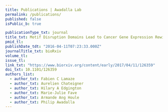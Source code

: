 ```yaml
---
title: Publications | Awadalla Lab
permalink: /publications/
published: false
isPublic_b: true

publicationType_txt: journal
title_txt: Motif Disruption Domains Lead to Cancer Gene Expression Rewiring
pmid_tl: 
publishDate_tdt: "2016-04-11T07:23:33.000Z"
journalTitle_txt: bioRxiv
volume_tl:
issue_tl:
link_txt: "https://www.biorxiv.org/content/early/2017/04/11/126359"
doi_txt: 10.1101/126359
authors_list:
  - author_txt: Fabien C Lamaze
  - author_txt: Aurelien Chateigner
  - author_txt: Hilary A Edgington
  - author_txt: Marie-Julie Fave
  - author_txt: Armande Ang Houle
  - author_txt: Philip Awadalla
---
```

